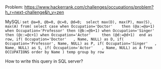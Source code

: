 Problem: https://www.hackerrank.com/challenges/occupations/problem?h_r=next-challenge&h_v=zen

MySQL: 
``set @a=0, @b=0, @c=0, @d=0; 
select max(D), max(P), max(S), max(A) from(
    select case when Occupation='Doctor'    then (@a:=@a+1)
                when Occupation='Professor' then (@b:=@b+1)
                when Occupation='Singer'    then (@c:=@c+1)
                when Occupation='Actor'     then (@d:=@d+1) 
                end as row,
    if( Occupation='Doctor'   , Name, NULL) as D,
    if( Occupation='Professor', Name, NULL) as P,
    if( Occupation='Singer'   , Name, NULL) as S,
    if( Occupation='Actor'    , Name, NULL) as A
    from OCCUPATIONS order by Name
) temp group by row 
``


How to write this query in SQL server? 
